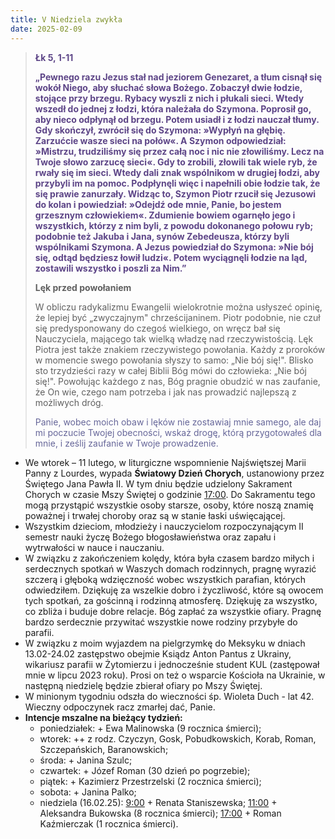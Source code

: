 ```yaml
---
title: V Niedziela zwykła
date: 2025-02-09
---
```


> **<span style="color: #5D4587;">Łk 5, 1-11 </span>**
>
> **<span style="color: #5D4587;">„Pewnego razu Jezus stał nad jeziorem Genezaret, a tłum cisnął się wokół Niego, aby słuchać słowa Bożego. Zobaczył dwie łodzie, stojące przy brzegu. Rybacy wyszli z nich i płukali sieci. Wtedy wszedł do jednej z łodzi, która należała do Szymona. Poprosił go, aby nieco odpłynął od brzegu. Potem usiadł i z łodzi nauczał tłumy. Gdy skończył, zwrócił się do Szymona: »Wypłyń na głębię. Zarzućcie wasze sieci na połów«. A Szymon odpowiedział: »Mistrzu, trudziliśmy się przez całą noc i nic nie złowiliśmy. Lecz na Twoje słowo zarzucę sieci«. Gdy to zrobili, złowili tak wiele ryb, że rwały się im sieci. Wtedy dali znak wspólnikom w drugiej łodzi, aby przybyli im na pomoc. Podpłynęli więc i napełnili obie łodzie tak, że się prawie zanurzały. Widząc to, Szymon Piotr rzucił się Jezusowi do kolan i powiedział: »Odejdź ode mnie, Panie, bo jestem grzesznym człowiekiem«. Zdumienie bowiem ogarnęło jego i wszystkich, którzy z nim byli, z powodu dokonanego połowu ryb; podobnie też Jakuba i Jana, synów Zebedeusza, którzy byli wspólnikami Szymona. A Jezus powiedział do Szymona: »Nie bój się, odtąd będziesz łowił ludzi«. Potem wyciągnęli łodzie na ląd, zostawili wszystko i poszli za Nim.”</span>**
>
>
>
> **Lęk przed powołaniem**
>
> W obliczu radykalizmu Ewangelii wielokrotnie można usłyszeć opinię, że lepiej być „zwyczajnym" chrześcijaninem. Piotr podobnie, nie czuł się predysponowany do czegoś wielkiego, on wręcz bał się Nauczyciela, mającego tak wielką władzę nad rzeczywistością. Lęk Piotra jest także znakiem rzeczywistego powołania. Każdy z proroków w momencie swego powołania słyszy to samo: „Nie bój się!". Blisko sto trzydzieści razy w całej Biblii Bóg mówi do człowieka: „Nie bój się!". Powołując każdego z nas, Bóg pragnie obudzić w nas zaufanie, że On wie, czego nam potrzeba i jak nas prowadzić najlepszą z możliwych dróg.
>
> <span style="color: #666699;">Panie, wobec moich obaw i lęków nie zostawiaj mnie samego, ale daj mi poczucie Twojej obecności, wskaż drogę, którą przygotowałeś dla mnie, i ześlij zaufanie w Twoje prowadzenie.
> &nbsp;

- We wtorek – 11 lutego, w liturgiczne wspomnienie Najświętszej Marii Panny z Lourdes, wypada **Światowy Dzień Chorych**, ustanowiony przez Świętego Jana Pawła II. W tym dniu będzie udzielony Sakrament Chorych w czasie Mszy Świętej o godzinie <u>17:00</u>. Do Sakramentu tego mogą przystąpić wszystkie osoby starsze, osoby, które noszą znamię poważnej i trwałej choroby oraz są w stanie łaski uświęcającej.
- Wszystkim dzieciom, młodzieży i nauczycielom rozpoczynającym II semestr nauki życzę Bożego błogosławieństwa oraz zapału i wytrwałości w nauce i nauczaniu.
- W związku z zakończeniem kolędy, która była czasem bardzo miłych i serdecznych spotkań w Waszych domach rodzinnych, pragnę wyrazić szczerą i głęboką wdzięczność wobec wszystkich parafian, których odwiedziłem. Dziękuję za wszelkie dobro i życzliwość, które są owocem tych spotkań, za gościnną i rodzinną atmosferę. Dziękuję za wszystko, co zbliża i buduje dobre relacje. Bóg zapłać za wszystkie ofiary. Pragnę bardzo serdecznie przywitać wszystkie nowe rodziny przybyłe do parafii.
- W związku z moim wyjazdem na pielgrzymkę do Meksyku w dniach 13.02-24.02 zastępstwo obejmie Ksiądz Anton Pantus z Ukrainy, wikariusz parafii w Żytomierzu i jednocześnie student KUL (zastępował mnie w lipcu 2023 roku). Prosi on też o wsparcie Kościoła na Ukrainie, w następną niedzielę będzie zbierał ofiary po Mszy Świętej.
- W minionym tygodniu odszła do wieczności śp. Wioleta Duch - lat 42. Wieczny odpoczynek racz zmarłej dać, Panie.
- **Intencje mszalne na bieżący tydzień:**
  - poniedziałek: + Ewa Malinowska (9 rocznica śmierci);
  - wtorek: ++ z rodz. Czyczyn, Gosk, Pobudkowskich, Korab, Roman, Szczepańskich, Baranowskich;
  - środa: + Janina Szulc;
  - czwartek: + Józef Roman (30 dzień po pogrzebie);
  - piątek: + Kazimierz Przestrzelski (2 rocznica śmierci);
  - sobota: + Janina Palko;
  - niedziela (16.02.25): <u>9:00</u> + Renata Staniszewska; <u>11:00</u> + Aleksandra Bukowska (8 rocznica śmierci); <u>17:00</u> + Roman Kaźmierczak (1 rocznica śmierci).
